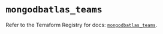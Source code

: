 # `mongodbatlas_teams`

Refer to the Terraform Registry for docs: [`mongodbatlas_teams`](https://registry.terraform.io/providers/mongodb/mongodbatlas/1.31.0/docs/resources/teams).
